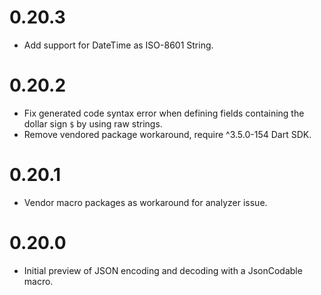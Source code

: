 # 0.20.3

- Add support for DateTime as ISO-8601 String.

# 0.20.2

- Fix generated code syntax error when defining fields containing the dollar sign `$` by using raw strings.
- Remove vendored package workaround, require ^3.5.0-154 Dart SDK.

# 0.20.1

- Vendor macro packages as workaround for analyzer issue.

# 0.20.0

- Initial preview of JSON encoding and decoding with a JsonCodable macro.
